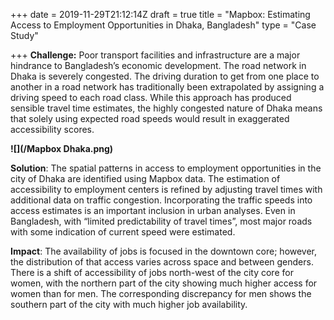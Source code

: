 +++
date = 2019-11-29T21:12:14Z
draft = true
title = "Mapbox: Estimating Access to Employment Opportunities in Dhaka, Bangladesh"
type = "Case Study"

+++
**Challenge:** Poor transport facilities and infrastructure are a major hindrance to Bangladesh’s economic development. The road network in Dhaka is severely congested. The driving duration to get from one place to another in a road network has traditionally been extrapolated by assigning a driving speed to each road class. While this approach has produced sensible travel time estimates, the highly congested nature of Dhaka means that solely using expected road speeds would result in exaggerated accessibility scores.

**![](/Mapbox Dhaka.png)**

**Solution**: The spatial patterns in access to employment opportunities in the city of Dhaka are identified using Mapbox data. The estimation of accessibility to employment centers is refined by adjusting travel times with additional data on traffic congestion. Incorporating the traffic speeds into access estimates is an important inclusion in urban analyses. Even in Bangladesh, with “limited predictability of travel times”, most major roads with some indication of current speed were estimated.

**Impact**: The availability of jobs is focused in the downtown core; however, the distribution of that access varies across space and between genders. There is a shift of accessibility of jobs north-west of the city core for women, with the northern part of the city showing much higher access for women than for men. The corresponding discrepancy for men shows the southern part of the city with much higher job availability.